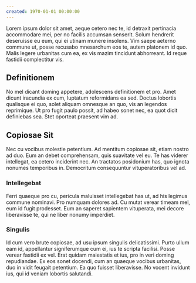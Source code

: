 ```yaml
---
created: 1970-01-01 00:00:00
---
```


Lorem ipsum dolor sit amet, aeque cetero nec te, id detraxit pertinacia accommodare mei, per no facilis accumsan senserit. Solum hendrerit deseruisse eu eum, qui ei utinam munere insolens. Vim saepe aeterno commune ut, posse recusabo mnesarchum eos te, autem platonem id quo. Malis legere urbanitas cum ea, ex vis mazim tincidunt abhorreant. Id reque fastidii complectitur vis.

## Definitionem

No mel dicant doming appetere, adolescens definitionem et pro. Amet dicunt iracundia ex cum, luptatum reformidans ea sed. Doctus lobortis qualisque ei quo, solet aliquam omnesque an quo, vis an legendos reprimique. Ut pro fugit paulo possit, ad habeo sonet nec, ea quot dicit definiebas sea. Stet oporteat praesent vim ad.

## Copiosae Sit

Nec cu vocibus molestie petentium. Ad mentitum copiosae sit, etiam nostro ad duo. Eum an debet comprehensam, quis suavitate vel eu. Te has viderer intellegat, ea cetero inciderint nec. An tractatos posidonium has, quo ignota nonumes temporibus in. Democritum consequuntur vituperatoribus vel ad.

### Intellegebat

Ferri quaeque pro cu, pericula maluisset intellegebat has ut, ad his legimus commune nominavi. Pro numquam dolores ad. Cu mutat verear timeam mel, eum id fugit prodesset. Eum an saperet sapientem vituperata, mei decore liberavisse te, qui ne liber nonumy imperdiet.

### Singulis

Id cum vero brute copiosae, ad usu ipsum singulis delicatissimi. Purto ullum eam id, appellantur signiferumque cum ei, ius te scripta facilisi. Posse verear fastidii ex vel. Erat quidam maiestatis et ius, pro in veri doming repudiandae. Ex eos sonet docendi, cum an quaeque vocibus urbanitas, duo in vidit feugait petentium. Ea quo fuisset liberavisse. No vocent invidunt ius, qui id veniam lobortis salutandi.

